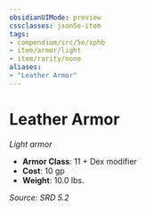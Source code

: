 ```yaml
---
obsidianUIMode: preview
cssclasses: json5e-item
tags:
- compendium/src/5e/xphb
- item/armor/light
- item/rarity/none
aliases: 
- "Leather Armor"
---
```

# Leather Armor
*Light armor*  

- **Armor Class**: 11 + Dex modifier
- **Cost**: 10 gp
- **Weight**: 10.0 lbs.

*Source: SRD 5.2*